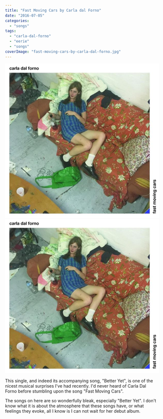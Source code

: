 ```yaml
---
title: "Fast Moving Cars by Carla dal Forno"
date: "2016-07-05"
categories: 
  - "songs"
tags: 
  - "carla-dal-forno"
  - "eerie"
  - "songs"
coverImage: "fast-moving-cars-by-carla-dal-forno.jpg"
---
```


[![](images/fast-moving-cars-by-carla-dal-forno.jpg)](images/fast-moving-cars-by-carla-dal-forno.jpg)
[![](images/fast-moving-cars-by-carla-dal-forno.jpg)](images/fast-moving-cars-by-carla-dal-forno.jpg)

This single, and indeed its accompanying song, "Better Yet", is one of the nicest musical surprises I've had recently. I'd never heard of Carla Dal Forno before stumbling upon the song "Fast Moving Cars".

The songs on here are so wonderfully bleak, especially "Better Yet". I don't know what it is about the atmosphere that these songs have, or what feelings they evoke, all I know is I can not wait for her debut album.
